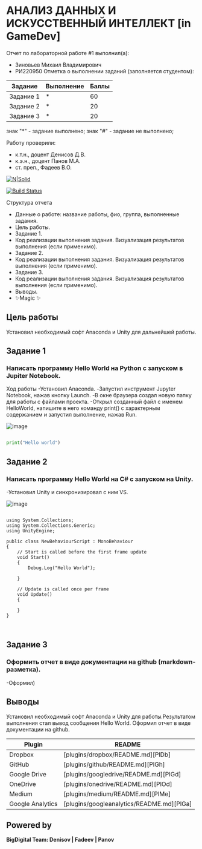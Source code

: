 # АНАЛИЗ ДАННЫХ И ИСКУССТВЕННЫЙ ИНТЕЛЛЕКТ [in GameDev]
Отчет по лабораторной работе #1 выполнил(а):
- Зиновьев Михаил Владимирович
- РИ220950
Отметка о выполнении заданий (заполняется студентом):

| Задание | Выполнение | Баллы |
| ------ | ------ | ------ |
| Задание 1 | * | 60 |
| Задание 2 | * | 20 |
| Задание 3 | * | 20 |

знак "*" - задание выполнено; знак "#" - задание не выполнено;

Работу проверили:
- к.т.н., доцент Денисов Д.В.
- к.э.н., доцент Панов М.А.
- ст. преп., Фадеев В.О.

[![N|Solid](https://cldup.com/dTxpPi9lDf.thumb.png)](https://nodesource.com/products/nsolid)

[![Build Status](https://travis-ci.org/joemccann/dillinger.svg?branch=master)](https://travis-ci.org/joemccann/dillinger)

Структура отчета

- Данные о работе: название работы, фио, группа, выполненные задания.
- Цель работы.
- Задание 1.
- Код реализации выполнения задания. Визуализация результатов выполнения (если применимо).
- Задание 2.
- Код реализации выполнения задания. Визуализация результатов выполнения (если применимо).
- Задание 3.
- Код реализации выполнения задания. Визуализация результатов выполнения (если применимо).
- Выводы.
- ✨Magic ✨

## Цель работы
Установил необходимый софт Anaconda и Unity для дальнейшей работы.

## Задание 1
### Написать программу Hello World на Python с запуском в Jupiter Notebook.

Ход работы
-Установил Anaconda.
-Запустил инструмент Jupyter Notebook, нажав кнопку Launch.
-В окне браузера создал новую папку для работы с файлами проекта.
-Открыл созданный файл с именем HelloWorld, напишите в него команду print() с характерным содержанием и запустил выполнение, нажав Run. 

![image](https://github.com/MikhailZinovyev/DA-in-GameDev/assets/128982585/4a29a2dc-cae1-4d6e-acb9-f2a7b843a0c1)


```py

print("Hello world")

```



## Задание 2
### Написать программу Hello World на C# с запуском на Unity.
-Установил Unity и синхронизировал с ним VS.


![image](https://github.com/MikhailZinovyev/DA-in-GameDev/assets/128982585/82082e1d-dd21-4604-b8c1-944ce5e314dc)


```

using System.Collections;
using System.Collections.Generic;
using UnityEngine;

public class NewBehaviourScript : MonoBehaviour
{
    // Start is called before the first frame update
    void Start()
    {
        Debug.Log("Hello World");

    }

    // Update is called once per frame
    void Update()
    {
        
    }
}



```

## Задание 3
### Оформить отчет в виде документации на github (markdown-разметка).

-Оформил)

## Выводы

Установил необходимый софт Anaconda и Unity для работы.Результатом выполнения стал вывод сообщения Hello World. Оформил отчет в виде документации на github.

| Plugin | README |
| ------ | ------ |
| Dropbox | [plugins/dropbox/README.md][PlDb] |
| GitHub | [plugins/github/README.md][PlGh] |
| Google Drive | [plugins/googledrive/README.md][PlGd] |
| OneDrive | [plugins/onedrive/README.md][PlOd] |
| Medium | [plugins/medium/README.md][PlMe] |
| Google Analytics | [plugins/googleanalytics/README.md][PlGa] |

## Powered by

**BigDigital Team: Denisov | Fadeev | Panov**
